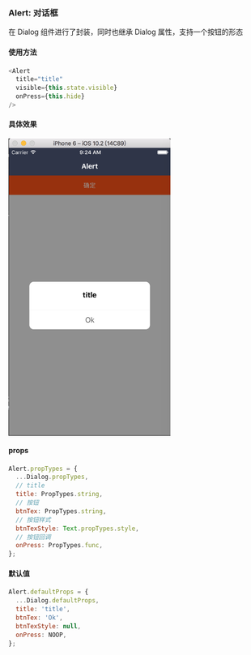 ### Alert: 对话框

在 Dialog 组件进行了封装，同时也继承 Dialog 属性，支持一个按钮的形态

#### 使用方法

```js
<Alert
  title="title"
  visible={this.state.visible}
  onPress={this.hide}
/>
```

#### 具体效果

<img src="./demo.png" width = "320"  alt="图片名称" align=center />

#### props

```js
Alert.propTypes = {
  ...Dialog.propTypes,
  // title
  title: PropTypes.string,
  // 按钮
  btnTex: PropTypes.string,
  // 按钮样式
  btnTexStyle: Text.propTypes.style,
  // 按钮回调
  onPress: PropTypes.func,
};
```

#### 默认值

```js
Alert.defaultProps = {
  ...Dialog.defaultProps,
  title: 'title',
  btnTex: 'Ok',
  btnTexStyle: null,
  onPress: NOOP,
};
```
